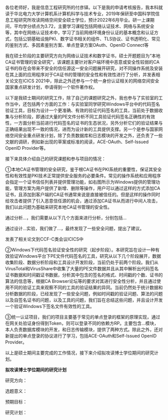 各位老师好，我是信息工程研究所的付彦铎。以下是我的申请考核报告，我本科就读于华北电力大学计算机系计算机科学与技术专业，2019年保研至中国科学院信息工程研究所攻读网络空间安全硕士学位，预计2022年6月毕业。研一上课期间，平均学分绩点为3.72，主要学习课程包括网络认证技术、网络与系统安全等，其中在网络认证技术中，学习了当前网络环境身份认证的基本概念和认证方式，包括公钥基础设施PKI、数字证书相关的组件、TLS协议、证书透明化、常见的鉴别方式、多因素鉴别方案、单点登录方案OAuth、OpenID Connect等

我在硕士阶段的主要研究方向为网络认证技术和数字证书，硕士开题题目为“本地CA证书管理的安全研究”，该课题主要针对客户端环境中恶意或安全性较弱的CA证书的存在会带来不安全的信任源这一安全问题展开研究，对不同操作系统及安装在其上面的应用程序对于CA证书的管理的安全性和有效性进行了分析，并发表相关论文在ICICS 2021中，除此之外还参与一个统一身份认证相关的网络空间安全国家重点研发计划，申请得到一个软件著作权。

以下是我硕士期间的研究工作，除了自己的课题研究之外，我也参与了实验室的工作当中，还包括两个方面的工作：与实验室同学研究Windows平台中的代码签名验证工具，目标为设计一个更准确、有效的验证代码签名的工具，当前处于数据收集与分析阶段，即通过大量的PE文件分析不同工具验证代码签名正确性的有效性，一方面分析当前进行代码签名的证书的生态状况，另外分析它们的验证结果与正确结果出现不一致的情况，进而为设计新的工具提供支撑。另一个是参与国家网络空间安全重点研发计划，除了负责数据库和日志模块的开发之外，还负责了一些文献的调研，例如新出现的草案或标准的阅读，ACE-OAuth、Self-Issued OpenID Provider等。

接下来具体介绍自己的研究课题和参与项目的情况：

①本地CA证书管理的安全研究，鉴于根CA证书在PKI系统的重要性，保证其安全性和有效性是PKI技术正常提供安全服务的必要条件。常见的操作系统和应用程序会指定一个证书信任列表并提供管理功能，如右图所示为Windows提供的管理功能，管理方案为用户提供了新增、删除等操作，用户可以通过这样的方式添加CA证书，且添加到客户端的CA证书通常来说是直接被信任的。但是这样的操作同时给攻击者提供了引入恶意信任源的机会，通过添加CA证书从而进行中间人攻击，我们以此问题为基础来研究本地CA证书管理的安全性。

通过分析…，我们需要从以下几个方面来进行分析，分别包括…

通过设计…实验，我们做了…，最终发现了一些安全问题，提出了建议。

发表了相关论文到CCF-C类会议ICICS中

②Windows下代码签名验证安全性的研究（起步阶段）。本研究旨在设计一种有效验证Windows平台下PE文件代码签名的工具，研究从以下几个阶段展开，数据收集阶段、数据分析阶段和工具设计开发阶段，当前仍处于前两个阶段。我们从VirusTotal和VirusShare中收集了大量的PE文件数据并且从其中解析出代码签名证书数据和时间戳证书数据，分析其中包含的签名的格式、时间戳的个数、证书的算法的信息等，根据CA Browser论坛等的要求对其进行安全性分析，并且通过使用不同的验证工具来观察不同的工具的验证结果的异同。当前仍然处于统计数据和分析数据的阶段，已经发现了一些安全问题，例如时间戳的验证问题、算法的问题以及自签名证书的问题，以及工具的问题，我们旨在总结这些问题，并且设计开发一个验证Windows下签名文件有效性的工具。

③统一认证项目，我们的项目主要基于常见的单点登录的框架的原理实现，通过在网关处验证身份得到Token，则可以登录不同的依赖方RP。主要包含…模块，本人负责数据库模块的开发，和日志传输模块，提供了两种方式。除此之外，还对新提出的单点登录的协议进行了学习，包括ACE-OAuth和Self-Issued OpenID Provider。

以上是硕士期间主要完成的工作情况，接下来介绍拟攻读博士学位期间的研究计划。

**拟攻读博士学位期间的研究计划**

研究方向：



选题意义：



预期目标：



研究计划：